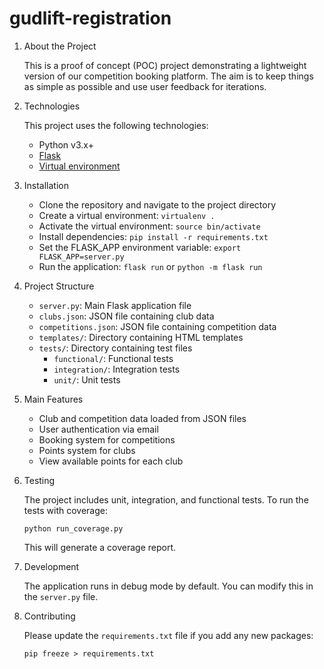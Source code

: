 # gudlift-registration

1. About the Project

    This is a proof of concept (POC) project demonstrating a lightweight version of our competition booking platform. The aim is to keep things as simple as possible and use user feedback for iterations.

2. Technologies

    This project uses the following technologies:

    * Python v3.x+
    * [Flask](https://flask.palletsprojects.com/en/1.1.x/)
    * [Virtual environment](https://virtualenv.pypa.io/en/stable/installation.html)

3. Installation

    - Clone the repository and navigate to the project directory
    - Create a virtual environment: `virtualenv .`
    - Activate the virtual environment: `source bin/activate`
    - Install dependencies: `pip install -r requirements.txt`
    - Set the FLASK_APP environment variable: `export FLASK_APP=server.py`
    - Run the application: `flask run` or `python -m flask run`

4. Project Structure

    - `server.py`: Main Flask application file
    - `clubs.json`: JSON file containing club data
    - `competitions.json`: JSON file containing competition data
    - `templates/`: Directory containing HTML templates
    - `tests/`: Directory containing test files
        - `functional/`: Functional tests
        - `integration/`: Integration tests
        - `unit/`: Unit tests

5. Main Features

    - Club and competition data loaded from JSON files
    - User authentication via email
    - Booking system for competitions
    - Points system for clubs
    - View available points for each club

6. Testing

    The project includes unit, integration, and functional tests. To run the tests with coverage:

    ```
    python run_coverage.py
    ```

    This will generate a coverage report.

7. Development

    The application runs in debug mode by default. You can modify this in the `server.py` file.

8. Contributing

    Please update the `requirements.txt` file if you add any new packages:

    ```
    pip freeze > requirements.txt
    ```

